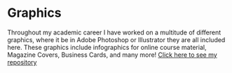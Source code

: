 # Graphics #

 Throughout my academic career I have worked on a multitude of different graphics, where it be in Adobe Photoshop or Illustrator they are all included here. These graphics include infographics for online course material, Magazine Covers, Business Cards, and many more! <a href="https://drive.google.com/drive/folders/1Dc5m501HzIAzkXhxxjN7iHAUVrNfKQjW?usp=sharing" target="_blank">Click here to see my repository</a>


